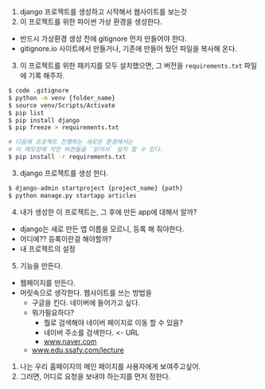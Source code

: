 1. django 프로젝트를 생성하고 시작해서 웹사이트를 보는것
2. 이 프로젝트를 위한 파이썬 가상 환경을 생성한다.
  - 반드시 가상환경 생성 전에 gitignore 먼저 만들어야 한다.
  - gitignore.io 사이트에서 만들거나, 기존에 만들어 뒀던 파일을 복사해 온다.
3. 이 프로젝트를 위한 패키지를 모두 설치했으면, 그 버전을 `requirements.txt` 파일에 기록 해주자.
```bash
$ code .gitignore
$ python -m venv {folder_name}
$ source venv/Scripts/Activate
$ pip list
$ pip install django
$ pip freeze > requirements.txt

# 다음에 프로젝트 진행하는 새로운 환경에서는
# 이 메모장에 적힌 버젼들을 `읽어서` 설치 할 수 있다.
$ pip install -r requirements.txt
```

3. django 프로젝트를 생성 한다.
```bash
$ django-admin startproject {project_name} {path}
$ python manage.py startapp articles
```

4. 내가 생성한 이 프로젝트는, 그 후에 만든 app에 대해서 알까?
  - django는 새로 만든 앱 이름을 모르니, 등록 해 줘야한다.
  - 어디에?? 등록이란걸 해야할까?
  - 내 프로젝트의 설정

5. 기능을 만든다.
  - 웹페이지를 만든다.
  - 머릿속으로 생각한다. 웹사이트를 쓰는 방법을
    - 구글을 킨다. 네이버에 들어가고 싶다.
    - 뭐가필요하다?
      - 뭘로 검색해야 네이버 페이지로 이동 할 수 있음?
      - 네이버 주소를 검색한다. <- URL
      - www.naver.com
    - www.edu.ssafy.com/lecture

  1. 나는 우리 홈페이지의 메인 페이지를 사용자에게 보여주고싶어.
  2. 그러면, 어디로 요청을 보내야 하는지를 먼저 정한다.